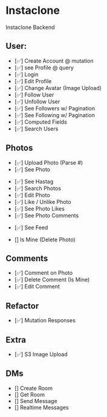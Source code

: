 # Instaclone

Instaclone Backend

## User:

- [✅] Create Account @ mutation
- [✅] see Profile @ query
- [✅] Login
- [✅] Edit Profile
- [✅] Change Avatar (Image Upload)
- [✅] Follow User
- [✅] Unfollow User
- [✅] See Followers w/ Pagination
- [✅] See Following w/ Pagination
- [✅] Computed Fields
- [✅] Search Users

## Photos

- [✅] Upload Photo (Parse #)
- [✅] See Photo
<!-- #food / 2,050,459 posts / photos 이런 기능 -->
- [✅] See Hastag
- [✅] Search Photos
- [✅] Edit Photo
- [✅] Like / Unlike Photo
- [✅] See Photo Likes
- [✅] See Photo Comments
<!-- 내가 팔로우 하는 유저들의 사진을 모아보는 것- pagination: cursor pagination과 offset pagination 마음대로 -->
- [✅] See Feed
<!-- isMine: Comment 작성자 / 내가 Comment를 작성했다면 Comment를 삭제할 수 있는 x 버튼 보여주기 -->
- [] Is Mine (Delete Photo)

## Comments

- [✅] Comment on Photo
- [✅] Delete Comment (Is Mine)
- [✅] Edit Comment

## Refactor

- [✅] Mutation Responses

## Extra

- [✅] S3 Image Upload

## DMs

- [] Create Room
- [] Get Room
- [] Send Message
- [] Realtime Messages
